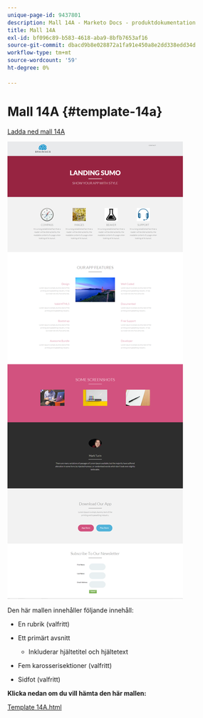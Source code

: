 ```yaml
---
unique-page-id: 9437801
description: Mall 14A - Marketo Docs - produktdokumentation
title: Mall 14A
exl-id: bf096c89-b583-4618-aba9-8bfb7653af16
source-git-commit: dbacd9b8e028872a1fa91e450a8e2dd338edd34d
workflow-type: tm+mt
source-wordcount: '59'
ht-degree: 0%

---
```


# Mall 14A {#template-14a}

[Ladda ned mall 14A](https://experienceleague.adobe.com/landing/marketo/lp-templates/template-14a.html)

![](assets/image2015-8-11-15-3a9-3a52.png)

Den här mallen innehåller följande innehåll:

* En rubrik (valfritt)
* Ett primärt avsnitt

   * Inkluderar hjältetitel och hjältetext

* Fem karosserisektioner (valfritt)
* Sidfot (valfritt)

**Klicka nedan om du vill hämta den här mallen:**

[Template 14A.html](https://experienceleague.adobe.com/landing/marketo/lp-templates/template-14a.html)
